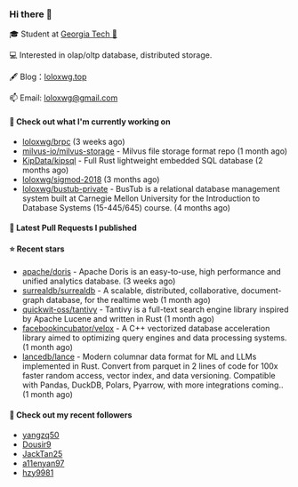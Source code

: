 ### Hi there 👋


 
🎓 Student at [Georgia Tech 🐝](https://www.gatech.edu/)

💻 Interested in olap/oltp database, distributed storage.

🖋 Blog：[loloxwg.top](https://loloxwg.top)



📫 Email: [loloxwg@gmail.com](mailto:loloxwg@gmail.com)



#### 👷 Check out what I'm currently working on

- [loloxwg/brpc](https://github.com/loloxwg/brpc) (3 weeks ago)
- [milvus-io/milvus-storage](https://github.com/milvus-io/milvus-storage) - Milvus file storage format repo (1 month ago)
- [KipData/kipsql](https://github.com/KipData/kipsql) - Full Rust lightweight embedded SQL database (2 months ago)
- [loloxwg/sigmod-2018](https://github.com/loloxwg/sigmod-2018) (3 months ago)
- [loloxwg/bustub-private](https://github.com/loloxwg/bustub-private) - BusTub is a relational database management system built at Carnegie Mellon University for the Introduction to Database Systems (15-445/645) course. (4 months ago)

#### 🔨 Latest Pull Requests I published


#### ⭐ Recent stars

- [apache/doris](https://github.com/apache/doris) - Apache Doris is an easy-to-use, high performance and unified analytics database. (3 weeks ago)
- [surrealdb/surrealdb](https://github.com/surrealdb/surrealdb) - A scalable, distributed, collaborative, document-graph database, for the realtime web (1 month ago)
- [quickwit-oss/tantivy](https://github.com/quickwit-oss/tantivy) - Tantivy is a full-text search engine library inspired by Apache Lucene and written in Rust (1 month ago)
- [facebookincubator/velox](https://github.com/facebookincubator/velox) - A C&#43;&#43; vectorized database acceleration library aimed to optimizing query engines and data processing systems. (1 month ago)
- [lancedb/lance](https://github.com/lancedb/lance) - Modern columnar data format for ML and LLMs implemented in Rust. Convert from parquet in 2 lines of code for 100x faster random access, vector index, and data versioning. Compatible with Pandas, DuckDB, Polars, Pyarrow, with more integrations coming.. (1 month ago)

#### 👯 Check out my recent followers

- [yangzq50](https://github.com/yangzq50)
- [Dousir9](https://github.com/Dousir9)
- [JackTan25](https://github.com/JackTan25)
- [a11enyan97](https://github.com/a11enyan97)
- [hzy9981](https://github.com/hzy9981)

